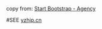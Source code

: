 
copy from: [Start Bootstrap - Agency](https://startbootstrap.com/template-overviews/agency/)

#SEE [yzhjp.cn](http://yzhjp.cn)
